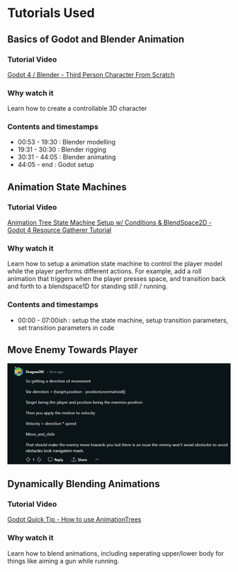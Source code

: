 # Tutorials Used

## Basics of Godot and Blender Animation

### Tutorial Video

[Godot 4 / Blender - Third Person Character From Scratch](https://www.youtube.com/watch?v=VasHZZyPpYU)

### Why watch it

Learn how to create a controllable 3D character

### Contents and timestamps

- 00:53 - 19:30 : Blender modelling
- 19:31 - 30:30 : Blender rigging
- 30:31 - 44:05 : Blender animating
- 44:05 - end : Godot setup

## Animation State Machines

### Tutorial Video

[Animation Tree State Machine Setup w/ Conditions & BlendSpace2D - Godot 4 Resource Gatherer Tutorial](https://www.youtube.com/watch?v=WrMORzl3g1U)

### Why watch it

Learn how to setup a animation state machine to control the player model while the player performs different actions. For example, add a roll animation that triggers when the player presses space, and transition back and forth to a blendspace1D for standing still / running.

### Contents and timestamps

- 00:00 - 07:00ish : setup the state machine, setup transition parameters, set transition parameters in code

## Move Enemy Towards Player

![image](tutorials_used/moveEnemyTowardsPlayer.png)

## Dynamically Blending Animations

### Tutorial Video

[Godot Quick Tip - How to use AnimationTrees](https://www.youtube.com/watch?v=WY2cN9uG6W8&ab_channel=Miziziziz)

### Why watch it

Learn how to blend animations, including seperating upper/lower body for things like aiming a gun while running.